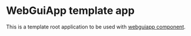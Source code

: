 WebGuiApp template app
====================

This is a template root application to be used with [webguiapp component](https://gitlab.com/userbogd/webguiapp).


